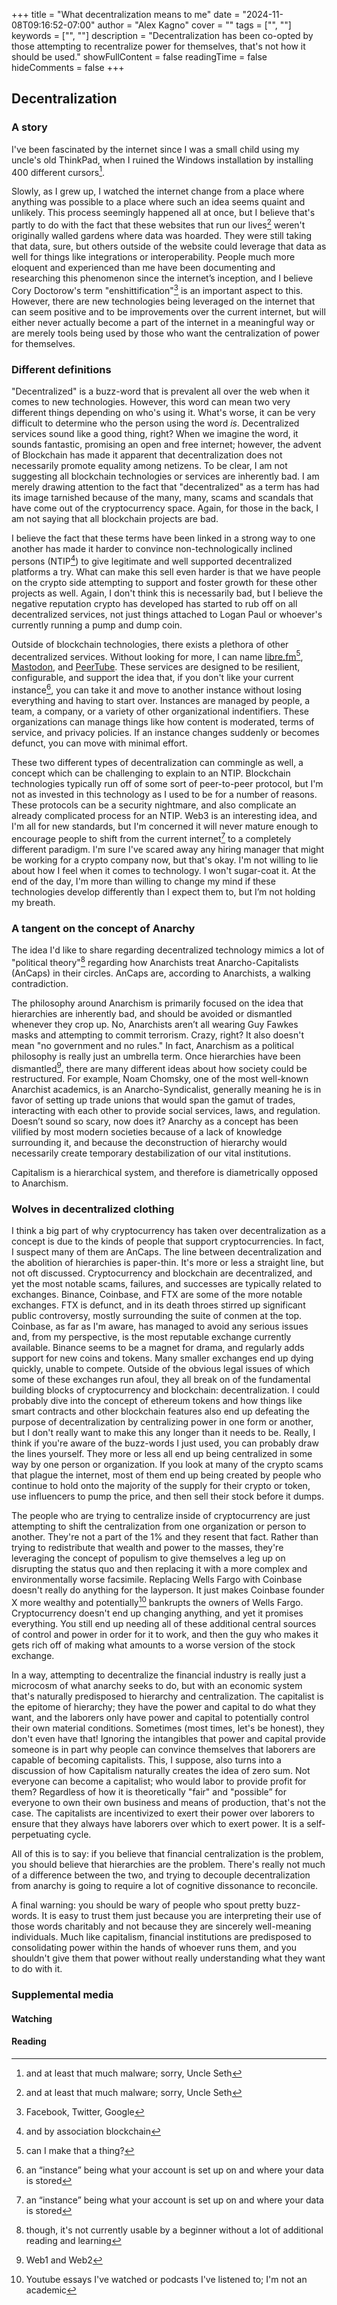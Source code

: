 +++
title = "What decentralization means to me"
date = "2024-11-08T09:16:52-07:00"
author = "Alex Kagno"
cover = ""
tags = ["", ""]
keywords = ["", ""]
description = "Decentralization has been co-opted by those attempting to recentralize power for themselves, that's not how it should be used."
showFullContent = false
readingTime = false
hideComments = false
+++

## Decentralization

### **A story**

I've been fascinated by the internet since I was a small child using my uncle's old ThinkPad, when I ruined the Windows installation by installing 400 different cursors[^1].

Slowly, as I grew up, I watched the internet change from a place where anything was possible to a place where such an idea seems quaint and unlikely. This process seemingly happened all at once, but I believe that's partly to do with the fact that these websites that run our lives[^1] weren't originally walled gardens where data was hoarded. They were still taking that data, sure, but others outside of the website could leverage that data as well for things like integrations or interoperability. People much more eloquent and experienced than me have been documenting and researching this phenomenon since the internet’s inception, and I believe Cory Doctorow's term "enshittification"[^2] is an important aspect to this. However, there are new technologies being leveraged on the internet that can seem positive and to be improvements over the current internet, but will either never actually become a part of the internet in a meaningful way or are merely tools being used by those who want the centralization of power for themselves.

[^1]: and at least that much malware; sorry, Uncle Seth 
[^2]: Facebook, Twitter, Google
[^3]: [Bluesky and enshittification](https://pluralistic.net/2024/11/02/ulysses-pact/#tie-yourself-to-a-federated-mast)

### **Different definitions**

"Decentralized" is a buzz-word that is prevalent all over the web when it comes to new technologies. However, this word can mean two very different things depending on who's using it. What's worse, it can be very difficult to determine who the person using the word *is*. Decentralized services sound like a good thing, right? When we imagine the word, it sounds fantastic, promising an open and free internet; however, the advent of Blockchain has made it apparent that decentralization does not necessarily promote equality among netizens. To be clear, I am not suggesting all blockchain technologies or services are inherently bad. I am merely drawing attention to the fact that "decentralized" as a term has had its image tarnished because of the many, many, scams and scandals that have come out of the cryptocurrency space. Again, for those in the back, I am not saying that all blockchain projects are bad.

I believe the fact that these terms have been linked in a strong way to one another has made it harder to convince non-technologically inclined persons (NTIP[^4]) to give legitimate and well supported decentralized platforms a try. What can make this sell even harder is that we have people on the crypto side attempting to support and foster growth for these other projects as well. Again, I don't think this is necessarily bad, but I believe the negative reputation crypto has developed has started to rub off on all decentralized services, not just things attached to Logan Paul or whoever's currently running a pump and dump coin.

Outside of blockchain technologies, there exists a plethora of other decentralized services. Without looking for more, I can name [libre.fm](https://libre.fm/)[^5], [Mastodon](https://joinmastodon.org/), and [PeerTube](https://joinpeertube.org/). These services are designed to be resilient, configurable, and support the idea that, if you don't like your current instance[^6], you can take it and move to another instance without losing everything and having to start over. Instances are managed by people, a team, a company, or a variety of other organizational indentifiers. These organizations can manage things like how content is moderated, terms of service, and privacy policies. If an instance changes suddenly or becomes defunct, you can move with minimal effort.

These two different types of decentralization can commingle as well, a concept which can be challenging to explain to an NTIP. Blockchain technologies typically run off of some sort of peer-to-peer protocol, but I'm not as invested in this technology as I used to be for a number of reasons. These protocols can be a security nightmare, and also complicate an already complicated process for an NTIP. Web3 is an interesting idea, and I'm all for new standards, but I'm concerned it will never mature enough to encourage people to shift from the current internet[^6] to a completely different paradigm. I'm sure I've scared away any hiring manager that might be working for a crypto company now, but that's okay. I'm not willing to lie about how I feel when it comes to technology. I won't sugar-coat it. At the end of the day, I'm more than willing to change my mind if these technologies develop differently than I expect them to, but I’m not holding my breath.

[^4]: and by association blockchain
[^5]: can I make that a thing?
[^6]: an “instance” being what your account is set up on and where your data is stored
[^7]: though, it's not currently usable by a beginner without a lot of additional reading and learning
[^8]: Web1 and Web2

### A tangent on the concept of Anarchy

The idea I'd like to share regarding decentralized technology mimics a lot of "political theory"[^7] regarding how Anarchists treat Anarcho-Capitalists (AnCaps) in their circles. AnCaps are, according to Anarchists, a walking contradiction.

The philosophy around Anarchism is primarily focused on the idea that hierarchies are inherently bad, and should be avoided or dismantled whenever they crop up. No, Anarchists aren’t all wearing Guy Fawkes masks and attempting to commit terrorism. Crazy, right? It also doesn't mean "no government and no rules." In fact, Anarchism as a political philosophy is really just an umbrella term. Once hierarchies have been dismantled[^8], there are many different ideas about how society could be restructured. For example, Noam Chomsky, one of the most well-known Anarchist academics, is an Anarcho-Syndicalist, generally meaning he is in favor of setting up trade unions that would span the gamut of trades, interacting with each other to provide social services, laws, and regulation. Doesn’t sound so scary, now does it? Anarchy as a concept has been vilified by most modern societies because of a lack of knowledge surrounding it, and because the deconstruction of hierarchy would necessarily create temporary destabilization of our vital institutions. 

Capitalism is a hierarchical system, and therefore is diametrically opposed to Anarchism.

[^9]: Youtube essays I've watched or podcasts I've listened to; I'm not an academic
[^10]: *peacefully*; if you’re reading this, FBI, please don't come after me for advocating violence, I'm just a nerd on the internet

### Wolves in decentralized clothing

I think a big part of why cryptocurrency has taken over decentralization as a concept is due to the kinds of people that support cryptocurrencies. In fact, I suspect many of them are AnCaps. The line between decentralization and the abolition of hierarchies is paper-thin. It's more or less a straight line, but not oft discussed. Cryptocurrency and blockchain are decentralized, and yet the most notable scams, failures, and successes are typically related to exchanges. Binance, Coinbase, and FTX are some of the more notable exchanges. FTX is defunct, and in its death throes stirred up significant public controversy, mostly surrounding the suite of conmen at the top. Coinbase, as far as I'm aware, has managed to avoid any serious issues and, from my perspective, is the most reputable exchange currently available. Binance seems to be a magnet for drama, and regularly adds support for new coins and tokens. Many smaller exchanges end up dying quickly, unable to compete. Outside of the obvious legal issues of which some of these exchanges run afoul, they all break on of the fundamental building blocks of cryptocurrency and blockchain: decentralization. I could probably dive into the concept of ethereum tokens and how things like smart contracts and other blockchain features also end up defeating the purpose of decentralization by centralizing power in one form or another, but I don't really want to make this any longer than it needs to be. Really, I think if you're aware of the buzz-words I just used, you can probably draw the lines yourself. They more or less all end up being centralized in some way by one person or organization. If you look at many of the crypto scams that plague the internet, most of them end up being created by people who continue to hold onto the majority of the supply for their crypto or token, use influencers to pump the price, and then sell their stock before it dumps.

The people who are trying to centralize inside of cryptocurrency are just attempting to shift the centralization from one organization or person to another. They're not a part of the 1% and they resent that fact. Rather than trying to redistribute that wealth and power to the masses, they're leveraging the concept of populism to give themselves a leg up on disrupting the status quo and then replacing it with a more complex and environmentally worse facsimile. Replacing Wells Fargo with Coinbase doesn't really do anything for the layperson. It just makes Coinbase founder X more wealthy and potentially[^9] bankrupts the owners of Wells Fargo. Cryptocurrency doesn't end up changing anything, and yet it promises everything. You still end up needing all of these additional central sources of control and power in order for it to work, and then the guy who makes it gets rich off of making what amounts to a worse version of the stock exchange.

In a way, attempting to decentralize the financial industry is really just a microcosm of what anarchy seeks to do, but with an economic system that's naturally predisposed to hierarchy and centralization. The capitalist is the epitome of hierarchy; they have the power and capital to do what they want, and the laborers only have power and capital to potentially control their own material conditions. Sometimes (most times, let's be honest), they don't even have that! Ignoring the intangibles that power and capital provide someone is in part why people can convince themselves that laborers are capable of becoming capitalists. This, I suppose, also turns into a discussion of how Capitalism naturally creates the idea of zero sum. Not everyone can become a capitalist; who would labor to provide profit for them? Regardless of how it is theoretically "fair" and "possible” for everyone to own their own business and means of production, that's not the case. The capitalists are incentivized to exert their power over laborers to ensure that they always have laborers over which to exert power. It is a self-perpetuating cycle.

All of this is to say: if you believe that financial centralization is the problem, you should believe that hierarchies are the problem. There's really not much of a difference between the two, and trying to decouple decentralization from anarchy is going to require a lot of cognitive dissonance to reconcile.

A final warning: you should be wary of people who spout pretty buzz-words. It is easy to trust them just because you are interpreting their use of those words charitably and not because they are sincerely well-meaning individuals. Much like capitalism, financial institutions are predisposed to consolidating power within the hands of whoever runs them, and you shouldn't give them that power without really understanding what they want to do with it.

[^11]: though probably not

### Supplemental media

#### Watching

#### Reading